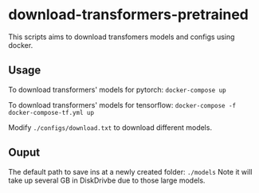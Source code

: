 # download-transformers-pretrained
This scripts aims to download transfomers models and configs using docker.

## Usage
To download transformers' models for pytorch:
```docker-compose up```

To download transformers' models for tensorflow:
```docker-compose -f docker-compose-tf.yml up```

Modify `./configs/download.txt` to download different models.

## Ouput
The default path to save ins at a newly created folder: `./models`
Note it will take up several GB in DiskDrivbe due to those large models.

